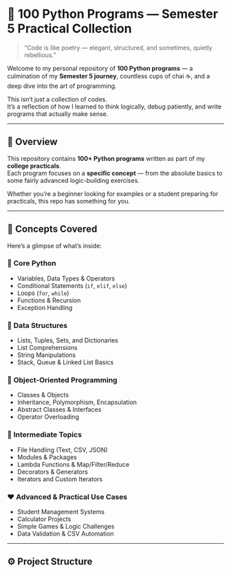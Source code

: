 # 🐍 100 Python Programs — Semester 5 Practical Collection  

> “Code is like poetry — elegant, structured, and sometimes, quietly rebellious.”  

Welcome to my personal repository of **100 Python programs** — a culmination of my **Semester 5 journey**, countless cups of chai ☕, and a deep dive into the art of programming.  

This isn’t just a collection of codes.  
It’s a reflection of how I learned to think logically, debug patiently, and write programs that actually make sense.  

---

## 🧭 Overview  

This repository contains **100+ Python programs** written as part of my **college practicals**.  
Each program focuses on a **specific concept** — from the absolute basics to some fairly advanced logic-building exercises.  

Whether you’re a beginner looking for examples or a student preparing for practicals, this repo has something for you.  

---

## 🧠 Concepts Covered  

Here’s a glimpse of what’s inside:  

### 🩵 **Core Python**
- Variables, Data Types & Operators  
- Conditional Statements (`if`, `elif`, `else`)  
- Loops (`for`, `while`)  
- Functions & Recursion  
- Exception Handling  

### 💚 **Data Structures**
- Lists, Tuples, Sets, and Dictionaries  
- List Comprehensions  
- String Manipulations  
- Stack, Queue & Linked List Basics  

### 💜 **Object-Oriented Programming**
- Classes & Objects  
- Inheritance, Polymorphism, Encapsulation  
- Abstract Classes & Interfaces  
- Operator Overloading  

### 💛 **Intermediate Topics**
- File Handling (Text, CSV, JSON)  
- Modules & Packages  
- Lambda Functions & Map/Filter/Reduce  
- Decorators & Generators  
- Iterators and Custom Iterators  

### ❤️ **Advanced & Practical Use Cases**
- Student Management Systems  
- Calculator Projects  
- Simple Games & Logic Challenges  
- Data Validation & CSV Automation  

---

## ⚙️ Project Structure  

